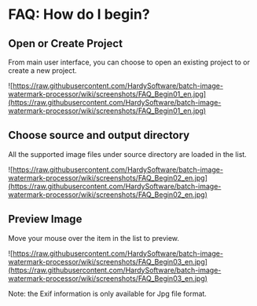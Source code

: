 # FAQ: How do I begin? #
## Open or Create Project ##
From main user interface, you can choose to open an existing project to or create a new project.

![https://raw.githubusercontent.com/HardySoftware/batch-image-watermark-processor/wiki/screenshots/FAQ_Begin01_en.jpg](https://raw.githubusercontent.com/HardySoftware/batch-image-watermark-processor/wiki/screenshots/FAQ_Begin01_en.jpg)

## Choose source and output directory ##
All the supported image files under source directory are loaded in the list.

![https://raw.githubusercontent.com/HardySoftware/batch-image-watermark-processor/wiki/screenshots/FAQ_Begin02_en.jpg](https://raw.githubusercontent.com/HardySoftware/batch-image-watermark-processor/wiki/screenshots/FAQ_Begin02_en.jpg)

## Preview Image ##
Move your mouse over the item in the list to preview.

![https://raw.githubusercontent.com/HardySoftware/batch-image-watermark-processor/wiki/screenshots/FAQ_Begin03_en.jpg](https://raw.githubusercontent.com/HardySoftware/batch-image-watermark-processor/wiki/screenshots/FAQ_Begin03_en.jpg)

Note: the Exif information is only available for Jpg file format.
